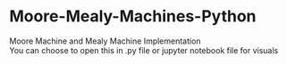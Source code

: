 # Moore-Mealy-Machines-Python
Moore Machine and Mealy Machine Implementation      
You can choose to open this in .py file or jupyter notebook file for visuals
